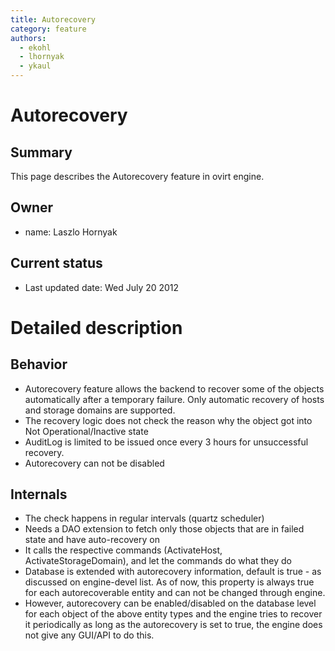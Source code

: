 ```yaml
---
title: Autorecovery
category: feature
authors:
  - ekohl
  - lhornyak
  - ykaul
---
```


# Autorecovery

## Summary

This page describes the Autorecovery feature in ovirt engine.

## Owner

*   name: Laszlo Hornyak

## Current status

*   Last updated date: Wed July 20 2012

# Detailed description

## Behavior

*   Autorecovery feature allows the backend to recover some of the objects automatically after a temporary failure. Only automatic recovery of hosts and storage domains are supported.
*   The recovery logic does not check the reason why the object got into Not Operational/Inactive state
*   AuditLog is limited to be issued once every 3 hours for unsuccessful recovery.
*   Autorecovery can not be disabled

## Internals

*   The check happens in regular intervals (quartz scheduler)
*   Needs a DAO extension to fetch only those objects that are in failed state and have auto-recovery on
*   It calls the respective commands (ActivateHost, ActivateStorageDomain), and let the commands do what they do
*   Database is extended with autorecovery information, default is true - as discussed on engine-devel list. As of now, this property is always true for each autorecoverable entity and can not be changed through engine.
*   However, autorecovery can be enabled/disabled on the database level for each object of the above entity types and the engine tries to recover it periodically as long as the autorecovery is set to true, the engine does not give any GUI/API to do this.

